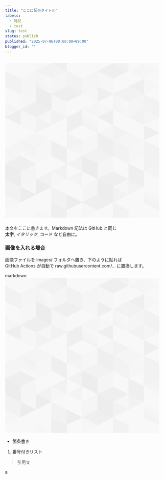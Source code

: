 ```yaml
---
title: "ここに記事タイトル"
labels:
  - 雑記
  - test
slug: test
status: publish
published: "2025-07-06T00:00:00+09:00"
blogger_id: ""
---
```


## ![(images/background.png)](images/background.png)

本文をここに書きます。Markdown 記法は GitHub と同じ  
**太字**, *イタリック*, コード など自由に。

### 画像を入れる場合

画像ファイルを images/ フォルダへ置き、下のように貼れば  
GitHub Actions が自動で raw.githubusercontent.com/... に置換します。

markdown
![サンプル画像](images/background.png)
- 箇条書き
1. 番号付きリスト
> 引用文

a